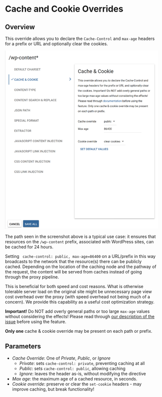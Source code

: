 # Cache and Cookie Overrides

## Overview

This override allows you to declare the `Cache-Control` and `max-age` headers for a prefix or URL and optionally clear the cookies. 

![An example of a typical cache override (/wp-content)](../../img/dashboard2/path_settings_unsaved_changes.png)

The path seen in the screenshot above is a typical use case: it ensures that resources on the `/wp-content` prefix, associated with WordPress sites, can be cached for 24 hours.

Setting ` cache-control: public, max-age=86400` on a URL/prefix in this way broadcasts to the network that the resource(s) there can be publicly cached. Depending on the location of the caching node and the pathway of the request, the content will be served from caches instead of going through the proxy pipeline. 

This is beneficial for both speed and cost reasons. What is otherwise tolerable server load on the original site might be unnecessary page view cost overhead over the proxy (with speed overhead not being much of a concern). We provide this capability as a useful cost optimization strategy. 

**Important!** Do NOT add overly general paths or too large `max-age` values without considering the effects! Please read through [our description of the issue](../../dashboard/cookbook/pageviewsandcaching.html) before using the feature.

**Only one** cache & cookie override may be present on each path or prefix.

## Parameters

+ _Cache Override_: One of _Private_, _Public_, or _Ignore_
    + _Private_: sets `cache-control: private`, preventing caching at all
    + _Public_: sets `cache-control: public`, allowing caching
    + _Ignore_: leaves the header as-is, without modifying the directive
+ _Max age_: the maximum age of a cached resource, in seconds.
+ _Cookie override_: preserve or clear the `set-cookie` headers - may improve caching, but break functionality!
